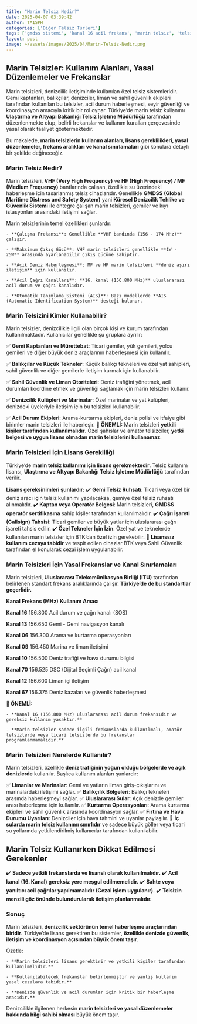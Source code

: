 ```yaml
---
title: "Marin Telsiz Nedir?"
date: 2025-04-07 03:39:42
author: TA1SPH
categories: ['Diğer Telsiz Türleri']
tags: ['gmdss sistemi', 'kanal 16 acil frekans', 'marin telsiz', 'telsiz lisansı denizcilik', 'vhf deniz frekansları']
layout: post
image: ~/assets/images/2025/04/Marin-Telsiz-Nedir.png
---
```


## **Marin Telsizler: Kullanım Alanları, Yasal Düzenlemeler ve Frekanslar**
Marin telsizleri, denizcilik iletişiminde kullanılan özel telsiz sistemleridir. Gemi kaptanları, balıkçılar, denizciler, liman ve sahil güvenlik ekipleri tarafından kullanılan bu telsizler, acil durum haberleşmesi, seyir güvenliği ve koordinasyon amacıyla kritik bir rol oynar. Türkiye’de marin telsiz kullanımı **Ulaştırma ve Altyapı Bakanlığı Telsiz İşletme Müdürlüğü** tarafından düzenlenmekte olup, belirli frekanslar ve kullanım kuralları çerçevesinde yasal olarak faaliyet göstermektedir.

Bu makalede, **marin telsizlerin kullanım alanları, lisans gereklilikleri, yasal düzenlemeler, frekans aralıkları ve kanal sınırlamaları** gibi konulara detaylı bir şekilde değineceğiz.
### **Marin Telsiz Nedir?**
Marin telsizleri, **VHF (Very High Frequency)** ve **HF (High Frequency) / MF (Medium Frequency)** bantlarında çalışan, özellikle su üzerindeki haberleşme için tasarlanmış telsiz cihazlarıdır.
Genellikle **GMDSS (Global Maritime Distress and Safety System)** yani **Küresel Denizcilik Tehlike ve Güvenlik Sistemi** ile entegre çalışan marin telsizleri, gemiler ve kıyı istasyonları arasındaki iletişimi sağlar.

Marin telsizlerinin temel özellikleri şunlardır:

 	- **Çalışma Frekansı**: Genellikle **VHF bandında (156 - 174 MHz)** çalışır.

 	- **Maksimum Çıkış Gücü**: VHF marin telsizleri genellikle **1W - 25W** arasında ayarlanabilir çıkış gücüne sahiptir.

 	- **Açık Deniz Haberleşmesi**: MF ve HF marin telsizleri **deniz aşırı iletişim** için kullanılır.

 	- **Acil Çağrı Kanalları**: **16. kanal (156.800 MHz)** uluslararası acil durum ve çağrı kanalıdır.

 	- **Otomatik Tanımlama Sistemi (AIS)**: Bazı modellerde **AIS (Automatic Identification System)** desteği bulunur.

### **Marin Telsizini Kimler Kullanabilir?**
Marin telsizler, denizcilikle ilgili olan birçok kişi ve kurum tarafından kullanılmaktadır. Kullanıcılar genellikle şu gruplara ayrılır:

✅ **Gemi Kaptanları ve Mürettebat**: Ticari gemiler, yük gemileri, yolcu gemileri ve diğer büyük deniz araçlarının haberleşmesi için kullanılır.

✅ **Balıkçılar ve Küçük Tekneler**: Küçük balıkçı tekneleri ve özel yat sahipleri, sahil güvenlik ve diğer gemilerle iletişim kurmak için kullanabilir.

✅ **Sahil Güvenlik ve Liman Otoriteleri**: Deniz trafiğini yönetmek, acil durumları koordine etmek ve güvenliği sağlamak için marin telsizleri kullanır.

✅ **Denizcilik Kulüpleri ve Marinalar**: Özel marinalar ve yat kulüpleri, denizdeki üyeleriyle iletişim için bu telsizleri kullanabilir.

✅ **Acil Durum Ekipleri**: Arama-kurtarma ekipleri, deniz polisi ve itfaiye gibi birimler marin telsizleri ile haberleşir.
**📌 ÖNEMLİ:**
Marin telsizleri **yetkili kişiler tarafından kullanılmalıdır**. Özel şahıslar ve amatör telsizciler, **yetki belgesi ve uygun lisans olmadan marin telsizlerini kullanamaz**.
### **Marin Telsizleri İçin Lisans Gerekliliği**
Türkiye’de **marin telsiz kullanımı için lisans gerekmektedir**. Telsiz kullanım lisansı, **Ulaştırma ve Altyapı Bakanlığı Telsiz İşletme Müdürlüğü** tarafından verilir.

**Lisans gereksinimleri şunlardır:**
✔️ **Gemi Telsiz Ruhsatı**: Ticari veya özel bir deniz aracı için telsiz kullanımı yapılacaksa, gemiye özel telsiz ruhsatı alınmalıdır.
✔️ **Kaptan veya Operatör Belgesi**: Marin telsizleri, **GMDSS operatör sertifikasına** sahip kişiler tarafından kullanılmalıdır.
✔️ **Çağrı İşareti (Callsign) Tahsisi**: Ticari gemiler ve büyük yatlar için uluslararası çağrı işareti tahsis edilir.
✔️ **Özel Tekneler İçin İzin**: Özel yat ve teknelerde kullanılan marin telsizler için BTK’dan özel izin gerekebilir.
📌 **Lisanssız kullanım cezaya tabidir** ve tespit edilen cihazlar BTK veya Sahil Güvenlik tarafından el konularak cezai işlem uygulanabilir.
### **Marin Telsizleri İçin Yasal Frekanslar ve Kanal Sınırlamaları**
Marin telsizleri, **Uluslararası Telekomünikasyon Birliği (ITU)** tarafından belirlenen standart frekans aralıklarında çalışır. **Türkiye’de de bu standartlar geçerlidir.**

**Kanal**
**Frekans (MHz)**
**Kullanım Amacı**

**Kanal 16**
156.800
Acil durum ve çağrı kanalı (SOS)

**Kanal 13**
156.650
Gemi - Gemi navigasyon kanalı

**Kanal 06**
156.300
Arama ve kurtarma operasyonları

**Kanal 09**
156.450
Marina ve liman iletişimi

**Kanal 10**
156.500
Deniz trafiği ve hava durumu bilgisi

**Kanal 70**
156.525
DSC (Dijital Seçimli Çağrı) acil kanal

**Kanal 12**
156.600
Liman içi iletişim

**Kanal 67**
156.375
Deniz kazaları ve güvenlik haberleşmesi

**📌 ÖNEMLİ:**

 	- **Kanal 16 (156.800 MHz) uluslararası acil durum frekansıdır ve gereksiz kullanım yasaktır.**

 	- **Marin telsizler sadece ilgili frekanslarda kullanılmalı, amatör telsizlerde veya ticari telsizlerde bu frekanslar programlanmamalıdır.**

### **Marin Telsizleri Nerelerde Kullanılır?**
Marin telsizleri, özellikle **deniz trafiğinin yoğun olduğu bölgelerde ve açık denizlerde** kullanılır. Başlıca kullanım alanları şunlardır:

✅ **Limanlar ve Marinalar**: Gemi ve yatların liman giriş-çıkışlarını ve marinalardaki iletişimi sağlar.
✅ **Balıkçılık Bölgeleri**: Balıkçı tekneleri arasında haberleşmeyi sağlar.
✅ **Uluslararası Sular**: Açık denizde gemiler arası haberleşme için kullanılır.
✅ **Kurtarma Operasyonları**: Arama kurtarma ekipleri ve sahil güvenlik arasında koordinasyon sağlar.
✅ **Fırtına ve Hava Durumu Uyarıları**: Denizciler için hava tahmini ve uyarılar paylaşılır.
📌 **İç sularda marin telsiz kullanımı sınırlıdır** ve sadece büyük göller veya ticari su yollarında yetkilendirilmiş kullanıcılar tarafından kullanılabilir.
## **Marin Telsiz Kullanırken Dikkat Edilmesi Gerekenler**
✔️ **Sadece yetkili frekanslarda ve lisanslı olarak kullanılmalıdır.**
✔️ **Acil kanal (16. Kanal) gereksiz yere meşgul edilmemelidir.**
✔️ **Sahte veya yanıltıcı acil çağrılar yapılmamalıdır (Cezai işlem uygulanır).**
✔️ **Telsizin menzili göz önünde bulundurularak iletişim planlanmalıdır.**
### **Sonuç**
Marin telsizleri, **denizcilik sektörünün temel haberleşme araçlarından biridir**. Türkiye’de lisans gerektiren bu sistemler, **özellikle denizde güvenlik, iletişim ve koordinasyon açısından büyük önem taşır**.

Özetle:

 	- **Marin telsizleri lisans gerektirir ve yetkili kişiler tarafından kullanılmalıdır.**

 	- **Kullanılabilecek frekanslar belirlenmiştir ve yanlış kullanım yasal cezalara tabidir.**

 	- **Denizde güvenlik ve acil durumlar için kritik bir haberleşme aracıdır.**

Denizcilikle ilgilenen herkesin **marin telsizleri ve yasal düzenlemeler hakkında bilgi sahibi olması** büyük önem taşır.
